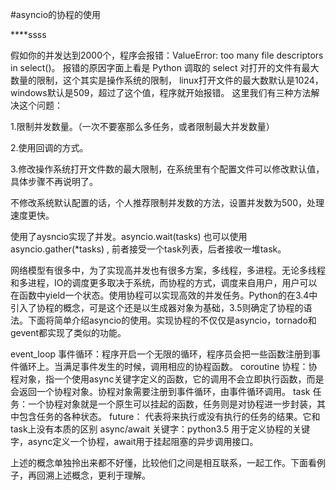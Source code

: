 #asyncio的协程的使用

****ssss

假如你的并发达到2000个，程序会报错：ValueError: too many file descriptors in select()。
报错的原因字面上看是 Python 调取的 select 对打开的文件有最大数量的限制，这个其实是操作系统的限制，
linux打开文件的最大数默认是1024，windows默认是509，超过了这个值，程序就开始报错。
这里我们有三种方法解决这个问题：

1.限制并发数量。（一次不要塞那么多任务，或者限制最大并发数量）

2.使用回调的方式。

3.修改操作系统打开文件数的最大限制，在系统里有个配置文件可以修改默认值，具体步骤不再说明了。

不修改系统默认配置的话，个人推荐限制并发数的方法，设置并发数为500，处理速度更快。


使用了aysncio实现了并发。asyncio.wait(tasks) 也可以使用 asyncio.gather(*tasks) ,
前者接受一个task列表，后者接收一堆task。


网络模型有很多中，为了实现高并发也有很多方案，多线程，多进程。无论多线程和多进程，IO的调度更多取决于系统，而协程的方式，调度来自用户，用户可以在函数中yield一个状态。使用协程可以实现高效的并发任务。Python的在3.4中引入了协程的概念，可是这个还是以生成器对象为基础，3.5则确定了协程的语法。下面将简单介绍asyncio的使用。实现协程的不仅仅是asyncio，tornado和gevent都实现了类似的功能。

event_loop 事件循环：程序开启一个无限的循环，程序员会把一些函数注册到事件循环上。当满足事件发生的时候，调用相应的协程函数。
coroutine 协程：协程对象，指一个使用async关键字定义的函数，它的调用不会立即执行函数，而是会返回一个协程对象。协程对象需要注册到事件循环，由事件循环调用。
task  任务：一个协程对象就是一个原生可以挂起的函数，任务则是对协程进一步封装，其中包含任务的各种状态。
future： 代表将来执行或没有执行的任务的结果。它和task上没有本质的区别
async/await 关键字：python3.5 用于定义协程的关键字，async定义一个协程，await用于挂起阻塞的异步调用接口。

上述的概念单独拎出来都不好懂，比较他们之间是相互联系，一起工作。下面看例子，再回溯上述概念，更利于理解。
